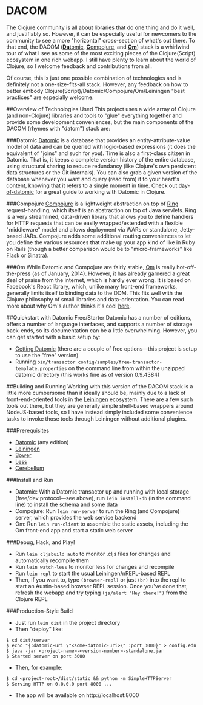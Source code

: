 DACOM
====

The Clojure community is all about libraries that do one thing and do it well, and justifiably so.
However, it can be especially useful for newcomers to the community to see a more "horizontal" cross-section
of what's out there. To that end, the DACOM ([**Da**tomic](http://datomic.com),
[**C**ompojure](https://github.com/weavejester/compojure), and [**Om**](https://github.com/swannodette/om)) stack is a
whirlwind tour of what I see as some of the most exciting pieces of the Clojure(Script) ecosystem in one rich webapp.
I still have plenty to learn about the world of Clojure, so I welcome feedback and contributions from all.

Of course, this is just one possible combination of technologies and is definitely not a one-size-fits-all stack.
However, any feedback on how to better embody Clojure(Script)/Datomic/Compojure/Om/Leiningen "best practices" are
especially welcome.

##Overview of Technologies Used
This project uses a wide array of Clojure (and non-Clojure) libraries and tools to "glue" everything together and provide some development conveniences, but the main components of the DACOM (rhymes with "datom") stack are:

###Datomic
[Datomic](http://datomic.com) is a database that provides an entity-attribute-value model of data and can be queried with logic-based expressions (it does the equivalent of "joins" and such for you). Time is also a first-class citizen in Datomic. That is, it keeps a complete version history of the entire database, using structural sharing to reduce redundancy (like Clojure's own persistent data structures or the Git internals). You can also grab a given version of the database whenever you want and query (read from) it to your heart's content, knowing that it refers to a single moment in time. Check out [day-of-datomic](https://github.com/Datomic/day-of-datomic) for a great guide to working with Datomic in Clojure.

###Compojure
[Compojure](https://github.com/weavejester/compojure) is a lightweight abstraction on top of  [Ring](https://github.com/ring-clojure/ring) request-handling, which itself is an abstraction on top of Java servlets. Ring is a very streamlined, data-driven library that allows you to define handlers for HTTP requests that can be easily wrapped/extended with a flexible "middleware" model and allows deployment via WARs or standalone, Jetty-based JARs. Compojure adds some additional routing conveniences to let you define the various resources that make up your app kind of like in Ruby on Rails (though a better comparison would be to "micro-frameworks" like [Flask](https://github.com/mitsuhiko/flask) or [Sinatra](https://github.com/sinatra/sinatra)).

###Om
While Datomic and Compojure are fairly stable, [Om](https://github.com/swannodette/om) is really hot-off-the-press (as of January, 2014). However, it has already garnered a great deal of praise from the internet, which is hardly ever wrong. It is based on Facebook's React library, which, unlike many front-end frameworks, generally limits itself to binding data to the DOM. This fits well with the Clojure philosophy of small libraries and data-orientation. You can read more about why Om's author thinks it's cool [here](http://swannodette.github.io/2013/12/17/the-future-of-javascript-mvcs/).

##Quickstart with Datomic Free/Starter
Datomic has a number of editions, offers a number of language interfaces, and supports a number of storage back-ends, so its documentation can be a little overwhelming. However, you can get started with a basic setup by:

* [Getting Datomic](http://www.datomic.com/get-datomic.html) (there are a couple of free options&mdash;this project is setup to use the "free" version)
* Running `bin/transactor config/samples/free-transactor-template.properties` on the command line from within the unzipped datomic directory (this works fine as of version 0.9.4384)

##Building and Running
Working with this version of the DACOM stack is a little more cumbersome than it ideally should be, mainly due to a lack of front-end-oriented tools in the [Leiningen](http://leiningen.org) ecosystem. There are a few such tools out there, but they are generally simple shell-based wrappers around NodeJS-based tools, so I have instead simply included some convenience tasks to invoke those tools through Leiningen without additional plugins.

###Prerequisites
* [Datomic](http://datomic.com) (any edition)
* [Leiningen](http://leiningen.org)
* [Bower](http://bower.io)
* [Less](http://lesscss.org)
* [Cerebellum](http://en.wikipedia.org/wiki/Cerebellum)

###Install and Run
* Datomic: With a Datomic transactor up and running with local storage (free/dev protocol&mdash;see above), run `lein install-db`
  (in the command line) to install the schema and some data
* Compojure: Run `lein run-server` to run the Ring (and Compojure) server, which provides the web service backend
* Om: Run `lein run-client` to assemble the static assets, including the Om front-end app and start a static web
  server

###Debug, Hack, and Play!
* Run `lein cljsbuild auto` to monitor .cljs files for changes and automatically recompile them
* Run `lein watch-less` to monitor less for changes and recompile
* Run `lein repl` to start the usual Leiningen/nREPL-based REPL
* Then, if you want to, type `(browser-repl)` or just `(br)` into the repl to start an Austin-based browser REPL session. Once you've done that, refresh the webapp and try typing `(js/alert "Hey there!")` from the Clojure REPL

###Production-Style Build
* Just run `lein dist` in the project directory
* Then "deploy" like:

```
$ cd dist/server
$ echo "{:datomic-uri \"<some-datomic-uri>\" :port 3000}" > config.edn
$ java -jar <project-name>-<version-number>-standalone.jar
$ Started server on port 3000
```

* Then, for example:

```
$ cd <project-root>/dist/static && python -m SimpleHTTPServer
$ Serving HTTP on 0.0.0.0 port 8000 ...
```
* The app will be available on http://localhost:8000
